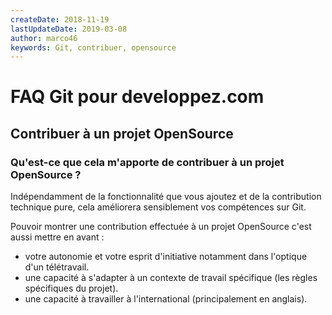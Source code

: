 ```yaml
---
createDate: 2018-11-19
lastUpdateDate: 2019-03-08
author: marco46
keywords: Git, contribuer, opensource
---
```


# FAQ Git pour developpez.com

## Contribuer à un projet OpenSource

### Qu'est-ce que cela m'apporte de contribuer à un projet OpenSource ?

Indépendamment de la fonctionnalité que vous ajoutez et de la contribution technique pure, cela améliorera sensiblement vos compétences sur Git.

Pouvoir montrer une contribution effectuée à un projet OpenSource c'est aussi mettre en avant :

- votre autonomie et votre esprit d'initiative notamment dans l'optique d'un télétravail.
- une capacité à s'adapter à un contexte de travail spécifique (les règles spécifiques du projet).
- une capacité à travailler à l'international (principalement en anglais).
